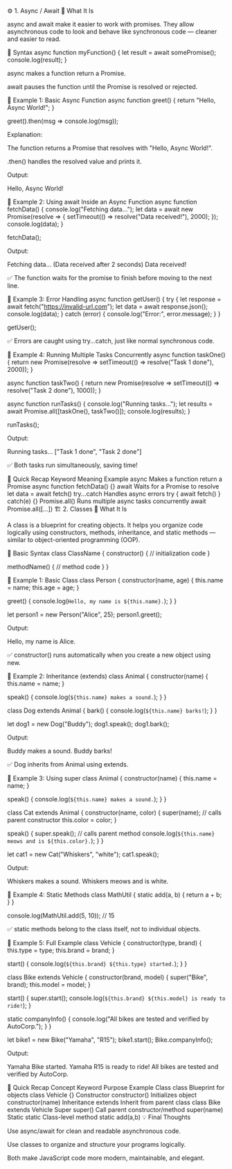 ⚙️ 1. Async / Await
🧠 What It Is

async and await make it easier to work with promises.
They allow asynchronous code to look and behave like synchronous code — cleaner and easier to read.

🔹 Syntax
async function myFunction() {
  let result = await somePromise();
  console.log(result);
}


async makes a function return a Promise.

await pauses the function until the Promise is resolved or rejected.

🧩 Example 1: Basic Async Function
async function greet() {
  return "Hello, Async World!";
}

greet().then(msg => console.log(msg));


Explanation:

The function returns a Promise that resolves with "Hello, Async World!".

.then() handles the resolved value and prints it.

Output:

Hello, Async World!

🧩 Example 2: Using await Inside an Async Function
async function fetchData() {
  console.log("Fetching data...");
  let data = await new Promise(resolve => {
    setTimeout(() => resolve("Data received!"), 2000);
  });
  console.log(data);
}

fetchData();


Output:

Fetching data...
(Data received after 2 seconds)
Data received!


✅ The function waits for the promise to finish before moving to the next line.

🧩 Example 3: Error Handling
async function getUser() {
  try {
    let response = await fetch("https://invalid-url.com");
    let data = await response.json();
    console.log(data);
  } catch (error) {
    console.log("Error:", error.message);
  }
}

getUser();


✅ Errors are caught using try...catch, just like normal synchronous code.

🧩 Example 4: Running Multiple Tasks Concurrently
async function taskOne() {
  return new Promise(resolve => setTimeout(() => resolve("Task 1 done"), 2000));
}

async function taskTwo() {
  return new Promise(resolve => setTimeout(() => resolve("Task 2 done"), 1000));
}

async function runTasks() {
  console.log("Running tasks...");
  let results = await Promise.all([taskOne(), taskTwo()]);
  console.log(results);
}

runTasks();


Output:

Running tasks...
["Task 1 done", "Task 2 done"]


✅ Both tasks run simultaneously, saving time!

📘 Quick Recap
Keyword	Meaning	Example
async	Makes a function return a Promise	async function fetchData() {}
await	Waits for a Promise to resolve	let data = await fetch()
try...catch	Handles async errors	try { await fetch() } catch(e) {}
Promise.all()	Runs multiple async tasks concurrently	await Promise.all([...])
🏗️ 2. Classes
🧠 What It Is

A class is a blueprint for creating objects.
It helps you organize code logically using constructors, methods, inheritance, and static methods — similar to object-oriented programming (OOP).

🔹 Basic Syntax
class ClassName {
  constructor() {
    // initialization code
  }
  
  methodName() {
    // method code
  }
}

🧩 Example 1: Basic Class
class Person {
  constructor(name, age) {
    this.name = name;
    this.age = age;
  }

  greet() {
    console.log(`Hello, my name is ${this.name}.`);
  }
}

let person1 = new Person("Alice", 25);
person1.greet();


Output:

Hello, my name is Alice.


✅ constructor() runs automatically when you create a new object using new.

🧩 Example 2: Inheritance (extends)
class Animal {
  constructor(name) {
    this.name = name;
  }

  speak() {
    console.log(`${this.name} makes a sound.`);
  }
}

class Dog extends Animal {
  bark() {
    console.log(`${this.name} barks!`);
  }
}

let dog1 = new Dog("Buddy");
dog1.speak();
dog1.bark();


Output:

Buddy makes a sound.
Buddy barks!


✅ Dog inherits from Animal using extends.

🧩 Example 3: Using super
class Animal {
  constructor(name) {
    this.name = name;
  }

  speak() {
    console.log(`${this.name} makes a sound.`);
  }
}

class Cat extends Animal {
  constructor(name, color) {
    super(name);  // calls parent constructor
    this.color = color;
  }

  speak() {
    super.speak(); // calls parent method
    console.log(`${this.name} meows and is ${this.color}.`);
  }
}

let cat1 = new Cat("Whiskers", "white");
cat1.speak();


Output:

Whiskers makes a sound.
Whiskers meows and is white.

🧩 Example 4: Static Methods
class MathUtil {
  static add(a, b) {
    return a + b;
  }
}

console.log(MathUtil.add(5, 10));  // 15


✅ static methods belong to the class itself, not to individual objects.

🧩 Example 5: Full Example
class Vehicle {
  constructor(type, brand) {
    this.type = type;
    this.brand = brand;
  }

  start() {
    console.log(`${this.brand} ${this.type} started.`);
  }
}

class Bike extends Vehicle {
  constructor(brand, model) {
    super("Bike", brand);
    this.model = model;
  }

  start() {
    super.start();
    console.log(`${this.brand} ${this.model} is ready to ride!`);
  }

  static companyInfo() {
    console.log("All bikes are tested and verified by AutoCorp.");
  }
}

let bike1 = new Bike("Yamaha", "R15");
bike1.start();
Bike.companyInfo();


Output:

Yamaha Bike started.
Yamaha R15 is ready to ride!
All bikes are tested and verified by AutoCorp.

📘 Quick Recap
Concept	Keyword	Purpose	Example
Class	class	Blueprint for objects	class Vehicle {}
Constructor	constructor()	Initializes object	constructor(name)
Inheritance	extends	Inherit from parent class	class Bike extends Vehicle
Super	super()	Call parent constructor/method	super(name)
Static	static	Class-level method	static add(a,b)
💡 Final Thoughts

Use async/await for clean and readable asynchronous code.

Use classes to organize and structure your programs logically.

Both make JavaScript code more modern, maintainable, and elegant.

